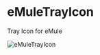 # eMuleTrayIcon
Tray Icon for eMule

![eMuleTrayIcon](https://github.com/qkdummy/eMuleTrayIcon/blob/master/eMuleTrayIcon2.jpg)
